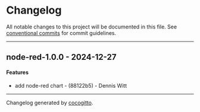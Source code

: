 # Changelog
All notable changes to this project will be documented in this file. See [conventional commits](https://www.conventionalcommits.org/) for commit guidelines.

- - -
## node-red-1.0.0 - 2024-12-27
#### Features
- add node-red chart - (88122b5) - Dennis Witt

- - -

Changelog generated by [cocogitto](https://github.com/cocogitto/cocogitto).